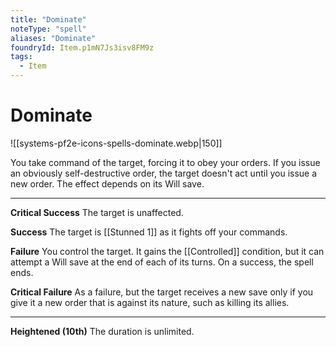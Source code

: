 ```yaml
---
title: "Dominate"
noteType: "spell"
aliases: "Dominate"
foundryId: Item.p1mN7Js3isv8FM9z
tags:
  - Item
---
```


# Dominate
![[systems-pf2e-icons-spells-dominate.webp|150]]

You take command of the target, forcing it to obey your orders. If you issue an obviously self-destructive order, the target doesn't act until you issue a new order. The effect depends on its Will save.

* * *

**Critical Success** The target is unaffected.

**Success** The target is [[Stunned 1]] as it fights off your commands.

**Failure** You control the target. It gains the [[Controlled]] condition, but it can attempt a Will save at the end of each of its turns. On a success, the spell ends.

**Critical Failure** As a failure, but the target receives a new save only if you give it a new order that is against its nature, such as killing its allies.

* * *

**Heightened (10th)** The duration is unlimited.
